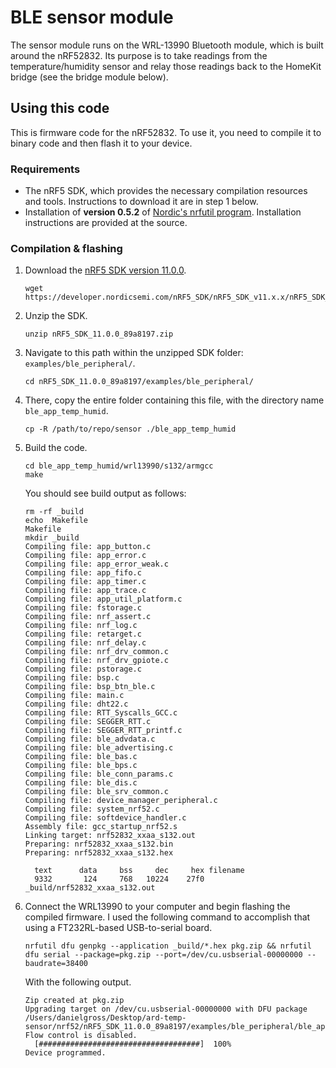 # BLE sensor module
The sensor module runs on the WRL-13990 Bluetooth module, which is built around the nRF52832. Its purpose is to take readings from the temperature/humidity sensor and relay those readings back to the HomeKit bridge (see the bridge module below).

## Using this code
This is firmware code for the nRF52832. To use it, you need to compile it to binary code and then flash it to your device.

### Requirements
- The nRF5 SDK, which provides the necessary compilation resources and tools. Instructions to download it are in step 1 below.
- Installation of **version 0.5.2** of [Nordic's nrfutil program](https://github.com/NordicSemiconductor/pc-nrfutil). Installation instructions are provided at the source.

### Compilation & flashing

1. Download the [nRF5 SDK version 11.0.0](https://developer.nordicsemi.com/nRF5_SDK/nRF5_SDK_v11.x.x/nRF5_SDK_11.0.0_89a8197.zip).

       wget https://developer.nordicsemi.com/nRF5_SDK/nRF5_SDK_v11.x.x/nRF5_SDK_11.0.0_89a8197.zip

2. Unzip the SDK.
        
       unzip nRF5_SDK_11.0.0_89a8197.zip

3. Navigate to this path within the unzipped SDK folder: `examples/ble_peripheral/`.

       cd nRF5_SDK_11.0.0_89a8197/examples/ble_peripheral/

4. There, copy the entire folder containing this file, with the directory name `ble_app_temp_humid`.

       cp -R /path/to/repo/sensor ./ble_app_temp_humid

5. Build the code.

       cd ble_app_temp_humid/wrl13990/s132/armgcc
       make

   You should see build output as follows:

       rm -rf _build
       echo  Makefile
       Makefile
       mkdir _build
       Compiling file: app_button.c
       Compiling file: app_error.c
       Compiling file: app_error_weak.c
       Compiling file: app_fifo.c
       Compiling file: app_timer.c
       Compiling file: app_trace.c
       Compiling file: app_util_platform.c
       Compiling file: fstorage.c
       Compiling file: nrf_assert.c
       Compiling file: nrf_log.c
       Compiling file: retarget.c
       Compiling file: nrf_delay.c
       Compiling file: nrf_drv_common.c
       Compiling file: nrf_drv_gpiote.c
       Compiling file: pstorage.c
       Compiling file: bsp.c
       Compiling file: bsp_btn_ble.c
       Compiling file: main.c
       Compiling file: dht22.c
       Compiling file: RTT_Syscalls_GCC.c
       Compiling file: SEGGER_RTT.c
       Compiling file: SEGGER_RTT_printf.c
       Compiling file: ble_advdata.c
       Compiling file: ble_advertising.c
       Compiling file: ble_bas.c
       Compiling file: ble_bps.c
       Compiling file: ble_conn_params.c
       Compiling file: ble_dis.c
       Compiling file: ble_srv_common.c
       Compiling file: device_manager_peripheral.c
       Compiling file: system_nrf52.c
       Compiling file: softdevice_handler.c
       Assembly file: gcc_startup_nrf52.s
       Linking target: nrf52832_xxaa_s132.out
       Preparing: nrf52832_xxaa_s132.bin
       Preparing: nrf52832_xxaa_s132.hex

         text	   data	    bss	    dec	    hex	filename
         9332	    124	    768	  10224	   27f0	_build/nrf52832_xxaa_s132.out

6. Connect the WRL13990 to your computer and begin flashing the compiled firmware. I used the following command to accomplish that using a FT232RL-based USB-to-serial board.

       nrfutil dfu genpkg --application _build/*.hex pkg.zip && nrfutil dfu serial --package=pkg.zip --port=/dev/cu.usbserial-00000000 --baudrate=38400
   
   With the following output.

       Zip created at pkg.zip
       Upgrading target on /dev/cu.usbserial-00000000 with DFU package /Users/danielgross/Desktop/ard-temp-sensor/nrf52/nRF5_SDK_11.0.0_89a8197/examples/ble_peripheral/ble_app_temp_humid/wrl13990/s132/armgcc/pkg.zip. Flow control is disabled.
         [####################################]  100%          
       Device programmed.